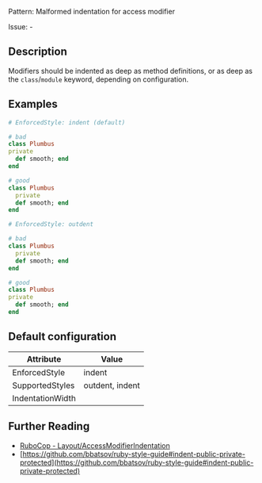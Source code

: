Pattern: Malformed indentation for access modifier

Issue: -

## Description

Modifiers should be indented as deep as method definitions, or as deep
as the `class`/`module` keyword, depending on configuration.

## Examples

```ruby
# EnforcedStyle: indent (default)

# bad
class Plumbus
private
  def smooth; end
end

# good
class Plumbus
  private
  def smooth; end
end

# EnforcedStyle: outdent

# bad
class Plumbus
  private
  def smooth; end
end

# good
class Plumbus
private
  def smooth; end
end
```

## Default configuration

Attribute | Value
--- | ---
EnforcedStyle | indent
SupportedStyles | outdent, indent
IndentationWidth |

## Further Reading

* [RuboCop - Layout/AccessModifierIndentation](https://docs.rubocop.org/rubocop/cops_layout.html#layoutaccessmodifierindentation)
* [https://github.com/bbatsov/ruby-style-guide#indent-public-private-protected](https://github.com/bbatsov/ruby-style-guide#indent-public-private-protected)

